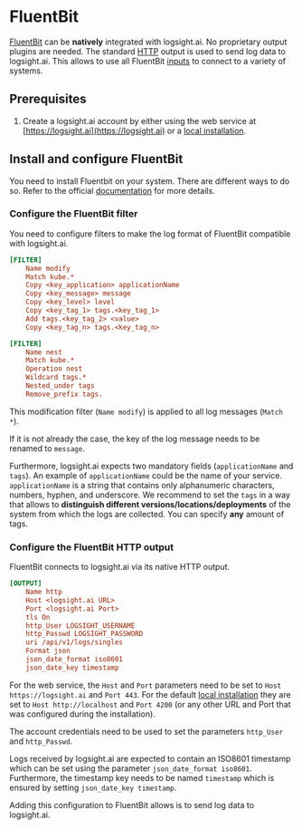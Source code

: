# FluentBit

[FluentBit](https://docs.fluentbit.io/manual/) can be **natively** integrated with logsight.ai. No proprietary output plugins are needed. The standard [HTTP](https://docs.fluentbit.io/manual/pipeline/outputs/http) output is used to send log data to logsight.ai. This allows to use all FluentBit [inputs](https://docs.fluentbit.io/manual/pipeline/inputs) to connect to a variety of systems. 

## Prerequisites

1. Create a logsight.ai account by either using the web service at [https://logsight.ai](https://logsight.ai) or a [local installation](/get_started/installation.md).
<!-- TODO: The app creation together with other general things needs to be explained in a "User Guide" section -->

## Install and configure FluentBit

You need to install Fluentbit on your system. There are different ways to do so. Refer to the official [documentation](https://docs.fluentbit.io/manual/installation/getting-started-with-fluent-bit) for more details.

### Configure the FluentBit filter

You need to configure filters to make the log format of FluentBit compatible with logsight.ai.

```ini
[FILTER]
    Name modify
    Match kube.*
    Copy <key_application> applicationName
    Copy <key_message> message
    Copy <key_level> level
    Copy <key_tag_1> tags.<key_tag_1>
    Add tags.<key_tag_2> <value>
    Copy <key_tag_n> tags.<key_tag_n>

[FILTER]
    Name nest
    Match kube.*
    Operation nest
    Wildcard tags.*
    Nested_under tags
    Remove_prefix tags.

```

This modification filter (`Name modify`) is applied to all log messages (`Match *`).

If it is not already the case, the key of the log message needs to be renamed to `message`.

Furthermore, logsight.ai expects two mandatory fields (`applicationName` and `tags`). 
An example of `applicationName` could be the name of your service. `applicationName` is a string that contains only alphanumeric characters, numbers, hyphen, and underscore.
We recommend to set the `tags` in a way that allows to **distinguish different versions/locations/deployments** of the system from which the logs are collected. You can specify **any** amount of tags.

### Configure the FluentBit HTTP output

FluentBit connects to logsight.ai via its native HTTP output.

```ini
[OUTPUT]
    Name http
    Host <logsight.ai URL>
    Port <logsight.ai Port>
    tls On
    http_User LOGSIGHT_USERNAME
    http_Passwd LOGSIGHT_PASSWORD
    uri /api/v1/logs/singles
    Format json
    json_date_format iso8601
    json_date_key timestamp
```

For the web service, the `Host` and `Port` parameters need to be set to `Host https://logsight.ai` and `Port 443`. For the default [local installation](/get_started/installation) they are set to `Host http://localhost` and `Port 4200` (or any other URL and Port that was configured during the installation).

The account credentials need to be used to set the parameters `http_User` and `http_Passwd`.

Logs received by logsight.ai are expected to contain an ISO8601 timestamp which can be set using the parameter `json_date_format iso8601`. Furthermore, the timestamp key needs to be named `timestamp` which is ensured by setting `json_date_key timestamp`.

Adding this configuration to FluentBit allows is to send log data to logsight.ai.
